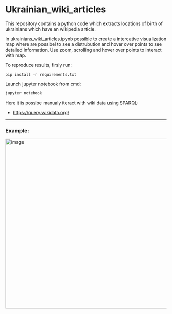 # Ukrainian_wiki_articles
This repository contains a python code which extracts locations of birth of ukrainians which have an wikipedia article.

In ukrainians_wiki_articles.ipynb possible to create a intercative visualization map where are possibel to see a distrubution and hover over points to see detailed information.
Use zoom, scrolling and hover over points to interact with map.

To reproduce results, firsly run:
```
pip install -r requirements.txt
```

Launch jupyter notebook from cmd:
```
jupyter notebook
```

Here it is possibe manualy iteract with wiki data using SPARQL:
* https://query.wikidata.org/

<hr>

### Example:
<img width="532" alt="image" src="https://github.com/user-attachments/assets/4a7d7ad5-56b2-4068-ae93-06f6a16c121b" />
